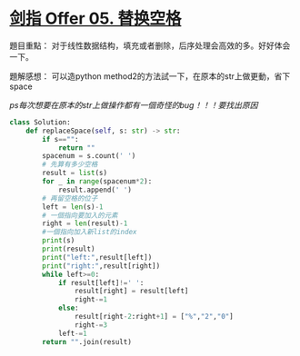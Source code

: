 # [剑指 Offer 05. 替换空格](https://leetcode.cn/problems/ti-huan-kong-ge-lcof/)



題目重點：
对于线性数据结构，填充或者删除，后序处理会高效的多。好好体会一下。

題解感想：
可以造python method2的方法試一下，在原本的str上做更動，省下space

*ps每次想要在原本的str上做操作都有一個奇怪的bug！！！要找出原因*

```python
class Solution:
    def replaceSpace(self, s: str) -> str:
        if s=="":
            return ""
        spacenum = s.count(' ')
        # 先算有多少空格
        result = list(s)
        for _ in range(spacenum*2):
            result.append(' ')
        # 再留空格的位子
        left = len(s)-1
        # 一個指向要加入的元素
        right = len(result)-1
        #一個指向加入新list的index
        print(s)
        print(result)
        print("left:",result[left])
        print("right:",result[right])
        while left>=0:
            if result[left]!=' ':
                result[right] = result[left]
                right-=1
            else:
                result[right-2:right+1] = ["%","2","0"]
                right-=3
            left-=1
        return "".join(result)               
```
